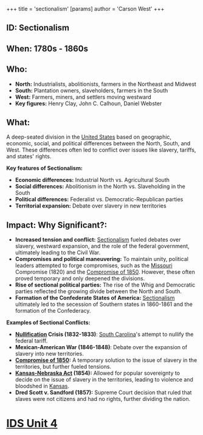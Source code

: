 +++
 title = 'sectionalism'
[params]
	author = 'Carson West'
+++
## ID: Sectionalism

## When: 1780s - 1860s 

## Who: 
* **North:** Industrialists, abolitionists, farmers in the Northeast and Midwest
* **South:** Plantation owners, slaveholders, farmers in the South
* **West:** Farmers, miners, and settlers moving westward
* **Key figures:** Henry Clay, John C. Calhoun, Daniel Webster

## What: 
A deep-seated division in the [United States](./../united-states/) based on geographic, economic, social, and political differences between the North, South, and West. These differences often led to conflict over issues like slavery, tariffs, and states' rights.

**Key features of Sectionalism:**
* **Economic differences:** Industrial North vs. Agricultural South 
* **Social differences:** Abolitionism in the North vs. Slaveholding in the South
* **Political differences:** Federalist vs. Democratic-Republican parties
* **Territorial expansion:** Debate over slavery in new territories

## Impact: Why Significant?:
* **Increased tension and conflict:** [Sectionalism](./../sectionalism/) fueled debates over slavery, westward expansion, and the role of the federal government, ultimately leading to the Civil War. 
* **Compromises and political maneuvering:** To maintain unity, political leaders attempted to forge compromises, such as the [Missouri](./../missouri/) Compromise (1820) and the [Compromise of 1850](./../compromise-of-1850/). However, these often proved temporary and only deepened the divisions.
* **Rise of sectional political parties:** The rise of the Whig and Democratic parties reflected the growing divide between the North and South. 
* **Formation of the Confederate States of America:** [Sectionalism](./../sectionalism/) ultimately led to the secession of Southern states in 1860-1861 and the formation of the Confederacy.

**Examples of Sectional Conflicts:**
* **[Nullification](./../nullification/) Crisis (1832-1833)**: [South Carolina](./../south-carolina/)'s attempt to nullify the federal tariff.
* **Mexican-American War (1846-1848)**: Debate over the expansion of slavery into new territories.
* **[Compromise of 1850](./../compromise-of-1850/):** A temporary solution to the issue of slavery in the territories, but further fueled tensions.
* **[Kansas-Nebraska Act](./../kansas-nebraska-act/) (1854):** Allowed for popular sovereignty to decide on the issue of slavery in the territories, leading to violence and bloodshed in [Kansas](./../kansas/).
* **Dred Scott v. Sandford (1857):** Supreme Court decision that ruled that slaves were not citizens and had no rights, further dividing the nation. 

# [IDS Unit 4](./../ids-unit-4/)